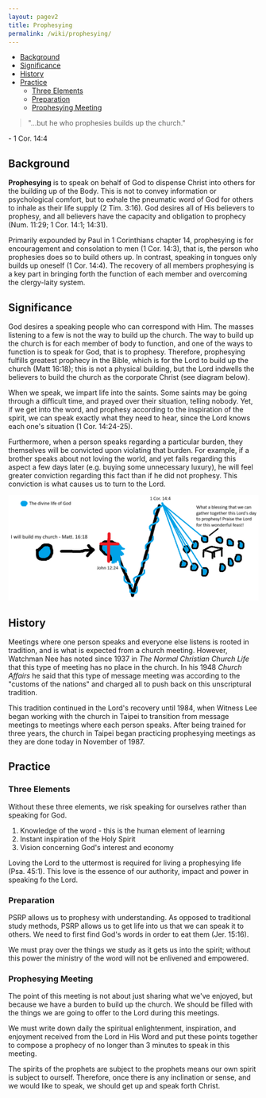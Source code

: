 ```yaml
---
layout: pagev2
title: Prophesying
permalink: /wiki/prophesying/
---
```

- [Background](#background)
- [Significance](#significance)
- [History](#history)
- [Practice](#practice)
  - [Three Elements](#three-elements)
  - [Preparation](#preparation)
  - [Prophesying Meeting](#prophesying-meeting)

>"...but he who prophesies builds up the church."

\- 1 Cor. 14:4

## Background

**Prophesying** is to speak on behalf of God to dispense Christ into others for the building up of the Body. This is not to convey information or psychological comfort, but to exhale the pneumatic word of God for others to inhale as their life supply (2 Tim. 3:16). God desires all of His believers to prophesy, and all believers have the capacity and obligation to prophecy (Num. 11:29; 1 Cor. 14:1; 14:31).

Primarily expounded by Paul in 1 Corinthians chapter 14, prophesying is for encouragement and consolation to men (1 Cor. 14:3), that is, the person who prophesies does so to build others up. In contrast, speaking in tongues only builds up oneself (1 Cor. 14:4). The recovery of all members prophesying is a key part in bringing forth the function of each member and overcoming the clergy-laity system.

## Significance

God desires a speaking people who can correspond with Him. The masses listening to a few is not the way to build up the church. The way to build up the church is for each member of body to function, and one of the ways to function is to speak for God, that is to prophesy. Therefore, prophesying fulfills greatest prophecy in the Bible, which is for the Lord to build up the church (Matt 16:18); this is not a physical building, but the Lord indwells the believers to build the church as the corporate Christ (see diagram below). 

When we speak, we impart life into the saints. Some saints may be going through a difficult time, and prayed over their situation, telling nobody. Yet, if we get into the word, and prophesy according to the inspiration of the spirit, we can speak exactly what they need to hear, since the Lord knows each one's situation (1 Cor. 14:24-25). 

Furthermore, when a person speaks regarding a particular burden, they themselves will be convicted upon violating that burden. For example, if a brother speaks about not loving the world, and yet fails regarding this aspect a few days later (e.g. buying some unnecessary luxury), he will feel greater conviction regarding this fact than if he did not prophesy. This conviction is what causes us to turn to the Lord.

![Prophesying to build up the church](../img/prophesy_church.png)

## History

Meetings where one person speaks and everyone else listens is rooted in tradition, and is what is expected from a church meeting. However, Watchman Nee has noted since 1937 in *The Normal Christian Church Life* that this type of meeting has no place in the church. In his 1948 *Church Affairs* he said that this type of message meeting was according to the "customs of the nations" and charged all to push back on this unscriptural tradition.

This tradition continued in the Lord's recovery until 1984, when Witness Lee began working with the church in Taipei to transition from message meetings to meetings where each person speaks. After being trained for three years, the church in Taipei began practicing prophesying meetings as they are done today in November of 1987.

## Practice 

### Three Elements

Without these three elements, we risk speaking for ourselves rather than speaking for God.

1. Knowledge of the word - this is the human element of learning
2. Instant inspiration of the Holy Spirit
3. Vision concerning God's interest and economy

Loving the Lord to the uttermost is required for living a prophesying life (Psa. 45:1). This love is the essence of our authority, impact and power in speaking fo the Lord. 

### Preparation

PSRP allows us to prophesy with understanding. As opposed to traditional study methods, PSRP allows us to get life into us that we can speak it to others. We need to first find God's words in order to eat them (Jer. 15:16).

We must pray over the things we study as it gets us into the spirit; without this power the ministry of the word will not be enlivened and empowered.

### Prophesying Meeting

The point of this meeting is not about just sharing what we've enjoyed, but because we have a burden to build up the church. We should be filled with the things we are going to offer to the Lord during this meetings.

We must write down daily the spiritual enlightenment, inspiration, and enjoyment received from the Lord in His Word and put these points together to compose a prophecy of no longer than 3 minutes to speak in this meeting.

The spirits of the prophets are subject to the prophets means our own spirit is subject to ourself. Therefore, once there is any inclination or sense, and we would like to speak, we should get up and speak forth Christ.
